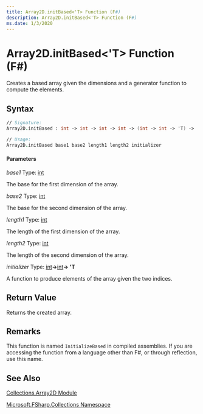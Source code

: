 ```yaml
---
title: Array2D.initBased<'T> Function (F#)
description: Array2D.initBased<'T> Function (F#)
ms.date: 1/3/2020
---
```


# Array2D.initBased<'T> Function (F#)

Creates a based array given the dimensions and a generator function to compute the elements.

## Syntax

```fsharp
// Signature:
Array2D.initBased : int -> int -> int -> int -> (int -> int -> 'T) -> 'T [,]

// Usage:
Array2D.initBased base1 base2 length1 length2 initializer
```

#### Parameters

*base1*
Type: [int](https://msdn.microsoft.com/library/025d5455-3622-4ea5-9573-3ecbd4ee1375)

The base for the first dimension of the array.

*base2*
Type: [int](https://msdn.microsoft.com/library/025d5455-3622-4ea5-9573-3ecbd4ee1375)

The base for the second dimension of the array.

*length1*
Type: [int](https://msdn.microsoft.com/library/025d5455-3622-4ea5-9573-3ecbd4ee1375)

The length of the first dimension of the array.

*length2*
Type: [int](https://msdn.microsoft.com/library/025d5455-3622-4ea5-9573-3ecbd4ee1375)

The length of the second dimension of the array.

*initializer*
Type: [int](https://msdn.microsoft.com/library/025d5455-3622-4ea5-9573-3ecbd4ee1375)**-&gt;**[int](https://msdn.microsoft.com/library/025d5455-3622-4ea5-9573-3ecbd4ee1375)**-&gt; 'T**

A function to produce elements of the array given the two indices.

## Return Value

Returns the created array.

## Remarks

This function is named `InitializeBased` in compiled assemblies. If you are accessing the function from a language other than F#, or through reflection, use this name.

## See Also

[Collections.Array2D Module](Collections.Array2D-Module.md)

[Microsoft.FSharp.Collections Namespace](../Microsoft.FSharp.Collections-Namespace.md)
